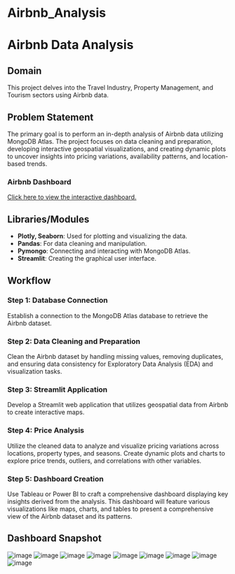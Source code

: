 # Airbnb_Analysis
# Airbnb Data Analysis

## Domain
This project delves into the Travel Industry, Property Management, and Tourism sectors using Airbnb data.

## Problem Statement
The primary goal is to perform an in-depth analysis of Airbnb data utilizing MongoDB Atlas. The project focuses on data cleaning and preparation, developing interactive geospatial visualizations, and creating dynamic plots to uncover insights into pricing variations, availability patterns, and location-based trends.

### Airbnb Dashboard
[Click here to view the interactive dashboard.](https://app.powerbi.com/links/KhzrX20jSZ?ctid=1f8ca2d2-8b29-4086-8354-e9b31ca9d140&pbi_source=linkShare)

## Libraries/Modules
- **Plotly, Seaborn**: Used for plotting and visualizing the data.
- **Pandas**: For data cleaning and manipulation.
- **Pymongo**: Connecting and interacting with MongoDB Atlas.
- **Streamlit**: Creating the graphical user interface.

## Workflow

### Step 1: Database Connection
Establish a connection to the MongoDB Atlas database to retrieve the Airbnb dataset.

### Step 2: Data Cleaning and Preparation
Clean the Airbnb dataset by handling missing values, removing duplicates, and ensuring data consistency for Exploratory Data Analysis (EDA) and visualization tasks.

### Step 3: Streamlit Application
Develop a Streamlit web application that utilizes geospatial data from Airbnb to create interactive maps.

### Step 4: Price Analysis
Utilize the cleaned data to analyze and visualize pricing variations across locations, property types, and seasons. Create dynamic plots and charts to explore price trends, outliers, and correlations with other variables.

### Step 5: Dashboard Creation
Use Tableau or Power BI to craft a comprehensive dashboard displaying key insights derived from the analysis. This dashboard will feature various visualizations like maps, charts, and tables to present a comprehensive view of the Airbnb dataset and its patterns.

## Dashboard Snapshot

![image](https://github.com/iamsandeeprSand/Airbnb_Analysis/assets/139530620/26aedaf8-194c-40b9-8918-220257955062)
![image](https://github.com/iamsandeeprSand/Airbnb_Analysis/assets/139530620/d5ce445e-e6d1-49eb-9c5f-c06903863260)
![image](https://github.com/iamsandeeprSand/Airbnb_Analysis/assets/139530620/883a2d69-aac7-46a7-83dd-c115fbcb6025)
![image](https://github.com/iamsandeeprSand/Airbnb_Analysis/assets/139530620/010dd6eb-f54b-42df-a31a-9c63ca8f9689)
![image](https://github.com/iamsandeeprSand/Airbnb_Analysis/assets/139530620/a7f22607-f481-49a2-9f03-8cf29c8566bd)
![image](https://github.com/iamsandeeprSand/Airbnb_Analysis/assets/139530620/5419513b-a545-4a0f-a11b-8f1358a12be5)
![image](https://github.com/iamsandeeprSand/Airbnb_Analysis/assets/139530620/c9a64ee4-8834-4f2d-a28d-026585a49bb4)
![image](https://github.com/iamsandeeprSand/Airbnb_Analysis/assets/139530620/555a8362-6a0a-4319-94c9-ddc20ea6006e)
![image](https://github.com/iamsandeeprSand/Airbnb_Analysis/assets/139530620/6e1b215a-8bc5-4529-9b47-801e9fe39d17)

